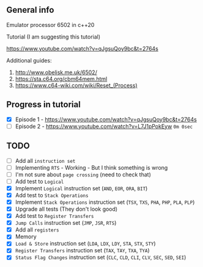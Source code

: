 General info
---
Emulator processor 6502 in c++20

Tutorial (I am suggesting this tutorial)

https://www.youtube.com/watch?v=qJgsuQoy9bc&t=2764s

Additional guides:
1. http://www.obelisk.me.uk/6502/
2. https://sta.c64.org/cbm64mem.html
3. https://www.c64-wiki.com/wiki/Reset_(Process)

Progress in tutorial
---
- [x] Episode 1 - https://www.youtube.com/watch?v=qJgsuQoy9bc&t=2764s
- [ ] Episode 2 - https://www.youtube.com/watch?v=L7J1pPokEyw `0m 0sec`

TODO
---
- [ ] Add all `instruction set`
- [ ] Implementing `RTS` - Working - But I think something is wrong
- [ ] I'm not sure about `page crossing` (need to check that)
- [ ] Add test to `Logical`
- [X] Implement `Logical` instruction set (`AND`, `EOR`, `ORA`, `BIT`)
- [X] Add test to `Stack Operations`
- [X] Implement `Stack Operations` instruction set (`TSX`, `TXS`, `PHA`, `PHP`, `PLA`, `PLP`)
- [X] Upgrade all tests (They don't look good)
- [x] Add test to `Register Transfers`
- [x] `Jump Calls` instruction set (`JMP`, `JSR`, `RTS`)
- [x] Add all `registers`
- [x] Memory
- [x] `Load & Store` instruction set (`LDA`, `LDX`, `LDY`, `STA`, `STX`, `STY`)
- [x] `Register Transfers` instruction set (`TAX`, `TAY`, `TXA`, `TYA`)
- [x] `Status Flag Changes` instruction set (`CLC`, `CLD`, `CLI`, `CLV`, `SEC`, `SED`, `SEI`)